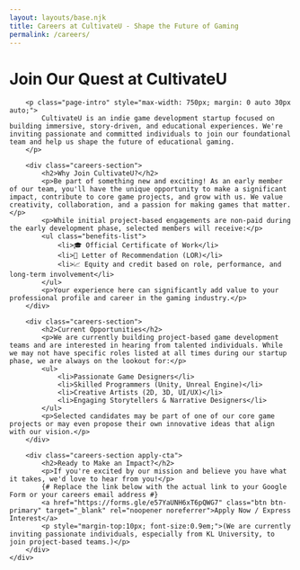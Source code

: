 ```yaml
---
layout: layouts/base.njk
title: Careers at CultivateU - Shape the Future of Gaming
permalink: /careers/
---
```


<div class="page-content">
    <div class="container">
        <h1 class="section-title page-title">Join Our Quest at CultivateU</h1>

        <p class="page-intro" style="max-width: 750px; margin: 0 auto 30px auto;">
            CultivateU is an indie game development startup focused on building immersive, story-driven, and educational experiences. We're inviting passionate and committed individuals to join our foundational team and help us shape the future of educational gaming.
        </p>

        <div class="careers-section">
            <h2>Why Join CultivateU?</h2>
            <p>Be part of something new and exciting! As an early member of our team, you'll have the unique opportunity to make a significant impact, contribute to core game projects, and grow with us. We value creativity, collaboration, and a passion for making games that matter.</p>
            <p>While initial project-based engagements are non-paid during the early development phase, selected members will receive:</p>
            <ul class="benefits-list">
                <li>🎓 Official Certificate of Work</li>
                <li>📜 Letter of Recommendation (LOR)</li>
                <li>📈 Equity and credit based on role, performance, and long-term involvement</li>
            </ul>
            <p>Your experience here can significantly add value to your professional profile and career in the gaming industry.</p>
        </div>

        <div class="careers-section">
            <h2>Current Opportunities</h2>
            <p>We are currently building project-based game development teams and are interested in hearing from talented individuals. While we may not have specific roles listed at all times during our startup phase, we are always on the lookout for:</p>
            <ul>
                <li>Passionate Game Designers</li>
                <li>Skilled Programmers (Unity, Unreal Engine)</li>
                <li>Creative Artists (2D, 3D, UI/UX)</li>
                <li>Engaging Storytellers & Narrative Designers</li>
            </ul>
            <p>Selected candidates may be part of one of our core game projects or may even propose their own innovative ideas that align with our vision.</p>
        </div>

        <div class="careers-section apply-cta">
            <h2>Ready to Make an Impact?</h2>
            <p>If you're excited by our mission and believe you have what it takes, we'd love to hear from you!</p>
            {# Replace the link below with the actual link to your Google Form or your careers email address #}
            <a href="https://forms.gle/e57YaUNH6xT6pQWG7" class="btn btn-primary" target="_blank" rel="noopener noreferrer">Apply Now / Express Interest</a>
            <p style="margin-top:10px; font-size:0.9em;">(We are currently inviting passionate individuals, especially from KL University, to join project-based teams.)</p>
        </div>
    </div>
</div>